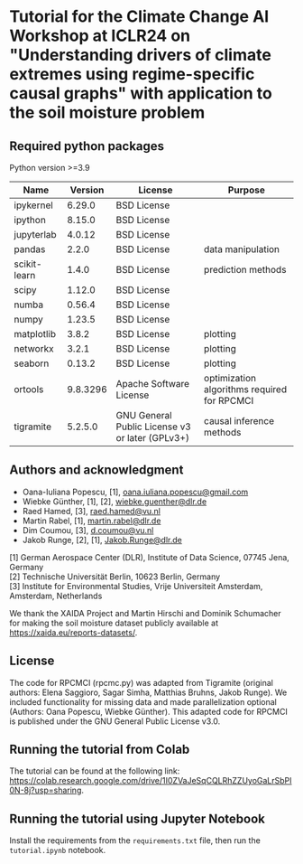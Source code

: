 # Tutorial for the Climate Change AI Workshop at ICLR24 on "Understanding drivers of climate extremes using regime-specific causal graphs" with application to the soil moisture problem

## Required python packages

Python version >=3.9

| Name    | Version | License | Purpose |
| -------- | ------- | ------- | ------- |
| ipykernel | 6.29.0  | BSD License | |                                                     
| ipython | 8.15.0 | BSD License | |                                                                                 
| jupyterlab | 4.0.12 | BSD License | |
| pandas  | 2.2.0    | BSD License | data manipulation |
| scikit-learn | 1.4.0    | BSD License | prediction methods |
| scipy    | 1.12.0  | BSD License | |
| numba    | 0.56.4  | BSD License | |
| numpy    | 1.23.5  | BSD License | |
| matplotlib    | 3.8.2 | BSD License | plotting |
| networkx    | 3.2.1 | BSD License | plotting |
| seaborn    | 0.13.2 | BSD License | plotting |
| ortools  | 9.8.3296 | Apache Software License | optimization algorithms required for RPCMCI |                                      
| tigramite | 5.2.5.0 | GNU General Public License v3 or later (GPLv3+) | causal inference methods |


## Authors and acknowledgment
*   Oana-Iuliana Popescu, [1], oana.iuliana.popescu@gmail.com
*   Wiebke Günther, [1], [2], wiebke.guenther@dlr.de
*   Raed Hamed, [3], raed.hamed@vu.nl
*   Martin Rabel, [1], martin.rabel@dlr.de 
*   Dim Coumou, [3], d.coumou@vu.nl
*   Jakob Runge, [2], [1], Jakob.Runge@dlr.de 

[1] German Aerospace Center (DLR), Institute of Data Science, 07745 Jena, Germany\
[2] Technische Universität Berlin, 10623 Berlin, Germany\
[3] Institute for Environmental Studies, Vrije Universiteit Amsterdam, Amsterdam, Netherlands

We thank the XAIDA Project and Martin Hirschi and Dominik Schumacher for making the soil moisture dataset publicly available at https://xaida.eu/reports-datasets/. 


## License
The code for RPCMCI (rpcmc.py) was adapted from Tigramite (original authors: Elena Saggioro, Sagar Simha, Matthias Bruhns, Jakob Runge).
We included functionality for missing data and made parallelization optional (Authors: Oana Popescu, Wiebke Günther).
This adapted code for RPCMCI is published under the GNU General Public License v3.0.


## Running the tutorial from Colab

The tutorial can be found at the following link: https://colab.research.google.com/drive/1I0ZVaJeSqCQLRhZZUyoGaLrSbPI0N-8j?usp=sharing. 


## Running the tutorial using Jupyter Notebook 

Install the requirements from the ``requirements.txt`` file, then run the ``tutorial.ipynb`` notebook. 
